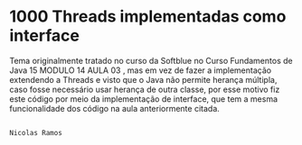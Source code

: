 # 1000 Threads implementadas como interface


Tema originalmente tratado no curso da Softblue no Curso Fundamentos de Java 15 MODULO 14 AULA 03 , mas em vez de fazer a implementação extendendo a Threads e visto que o Java não permite herança múltipla, caso fosse necessário usar herança de outra classe, por esse motivo fiz este código por meio da implementação de interface, que tem a mesma funcionalidade dos código na aula anteriormente citada.

                                                                               Nicolas Ramos
